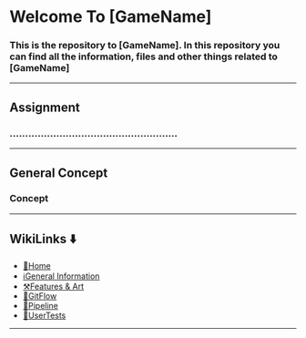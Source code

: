 # Welcome To [GameName] 
### This is the repository to [GameName]. In this repository you can find all the information, files and other things related to [GameName]
***

## Assignment
### ......................................................
***

## General Concept
### Concept
***

## WikiLinks ⬇️
<ul>
      <li><a href="">🏡Home</a></li>
      <li><a href="">ℹGeneral Information</a></li>
      <li><a href="">⚒️Features & Art</a></li>
      <li><a href="">🌊GitFlow</a></li>
      <li><a href="">📃Pipeline</a></li>
      <li><a href="">🧪UserTests</a></li>
    </ul>
    
***
